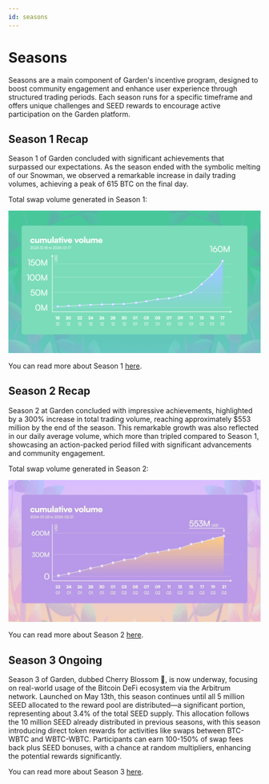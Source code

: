 ```yaml
---
id: seasons
---
```


# Seasons
Seasons are a main component of Garden's incentive program, designed to boost community engagement and enhance user experience through structured trading periods. Each season runs for a specific timeframe and offers unique challenges and SEED rewards to encourage active participation on the Garden platform.

## Season 1 Recap
Season 1 of Garden concluded with significant achievements that surpassed our expectations. As the season ended with the symbolic melting of our Snowman, we observed a remarkable increase in daily trading volumes, achieving a peak of 615 BTC on the final day.

Total swap volume generated in Season 1: 

![S1 Volume](../../images/s1_vol.png)

You can read more about Season 1 [here](https://garden.finance/blogs/season-1-review/). 
## Season 2 Recap 
Season 2 at Garden concluded with impressive achievements, highlighted by a 300% increase in total trading volume, reaching approximately $553 million by the end of the season. This remarkable growth was also reflected in our daily average volume, which more than tripled compared to Season 1, showcasing an action-packed period filled with significant advancements and community engagement.

Total swap volume generated in Season 2: 

![S2 Volume](../../images/s2-vol.jpeg)

You can read more about Season 2 [here](https://garden.finance/blogs/season-2-review/). 
## Season 3 Ongoing 
Season 3 of Garden, dubbed Cherry Blossom 🌸, is now underway, focusing on real-world usage of the Bitcoin DeFi ecosystem via the Arbitrum network. Launched on May 13th, this season continues until all 5 million SEED allocated to the reward pool are distributed—a significant portion, representing about 3.4% of the total SEED supply. This allocation follows the 10 million SEED already distributed in previous seasons, with this season introducing direct token rewards for activities like swaps between BTC-WBTC and WBTC-WBTC. Participants can earn 100-150% of swap fees back plus SEED bonuses, with a chance at random multipliers, enhancing the potential rewards significantly.

You can read more about Season 3 [here](https://garden.finance/blogs/season-3-cherry-blossom/).

